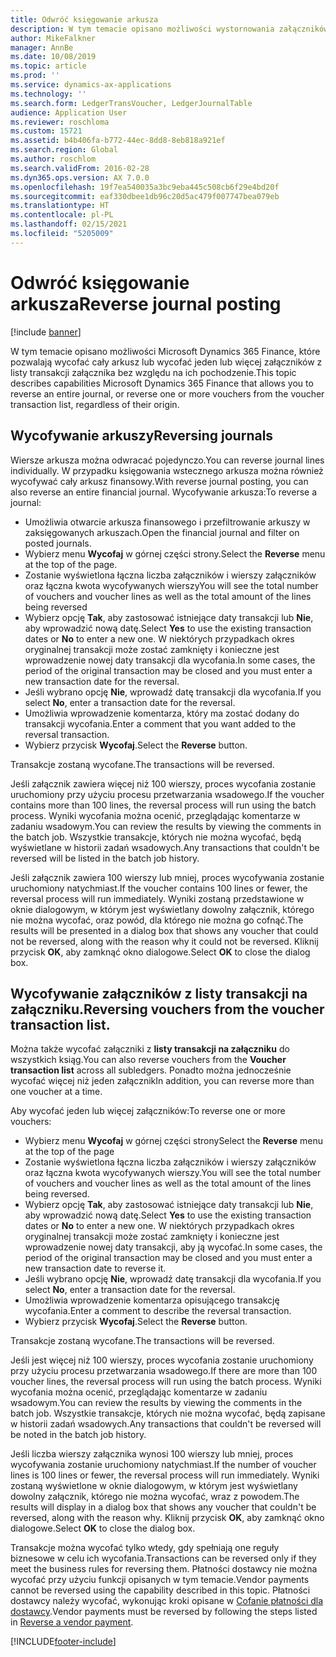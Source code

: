 ```yaml
---
title: Odwróć księgowanie arkusza
description: W tym temacie opisano możliwości wystornowania załączników z listy transakcji na załączniku lub z arkuszy finansowych.
author: MikeFalkner
manager: AnnBe
ms.date: 10/08/2019
ms.topic: article
ms.prod: ''
ms.service: dynamics-ax-applications
ms.technology: ''
ms.search.form: LedgerTransVoucher, LedgerJournalTable
audience: Application User
ms.reviewer: roschloma
ms.custom: 15721
ms.assetid: b4b406fa-b772-44ec-8dd8-8eb818a921ef
ms.search.region: Global
ms.author: roschlom
ms.search.validFrom: 2016-02-28
ms.dyn365.ops.version: AX 7.0.0
ms.openlocfilehash: 19f7ea540035a3bc9eba445c508cb6f29e4bd20f
ms.sourcegitcommit: eaf330dbee1db96c20d5ac479f007747bea079eb
ms.translationtype: HT
ms.contentlocale: pl-PL
ms.lasthandoff: 02/15/2021
ms.locfileid: "5205009"
---
```

# <a name="reverse-journal-posting"></a><span data-ttu-id="da8a7-103">Odwróć księgowanie arkusza</span><span class="sxs-lookup"><span data-stu-id="da8a7-103">Reverse journal posting</span></span>

[!include [banner](../includes/banner.md)]

<span data-ttu-id="da8a7-104">W tym temacie opisano możliwości Microsoft Dynamics 365 Finance, które pozwalają wycofać cały arkusz lub wycofać jeden lub więcej załączników z listy transakcji załącznika bez względu na ich pochodzenie.</span><span class="sxs-lookup"><span data-stu-id="da8a7-104">This topic describes capabilities Microsoft Dynamics 365 Finance that allows you to reverse an entire journal, or reverse one or more vouchers from the voucher transaction list, regardless of their origin.</span></span> 

## <a name="reversing-journals"></a><span data-ttu-id="da8a7-105">Wycofywanie arkuszy</span><span class="sxs-lookup"><span data-stu-id="da8a7-105">Reversing journals</span></span>

<span data-ttu-id="da8a7-106">Wiersze arkusza można odwracać pojedynczo.</span><span class="sxs-lookup"><span data-stu-id="da8a7-106">You can reverse journal lines individually.</span></span> <span data-ttu-id="da8a7-107">W przypadku księgowania wstecznego arkusza można również wycofywać cały arkusz finansowy.</span><span class="sxs-lookup"><span data-stu-id="da8a7-107">With reverse journal posting, you can also reverse an entire financial journal.</span></span> <span data-ttu-id="da8a7-108">Wycofywanie arkusza:</span><span class="sxs-lookup"><span data-stu-id="da8a7-108">To reverse a journal:</span></span> 

- <span data-ttu-id="da8a7-109">Umożliwia otwarcie arkusza finansowego i przefiltrowanie arkuszy w zaksięgowanych arkuszach.</span><span class="sxs-lookup"><span data-stu-id="da8a7-109">Open the financial journal and filter on posted journals.</span></span>
- <span data-ttu-id="da8a7-110">Wybierz menu **Wycofaj** w górnej części strony.</span><span class="sxs-lookup"><span data-stu-id="da8a7-110">Select the **Reverse** menu at the top of the page.</span></span>
- <span data-ttu-id="da8a7-111">Zostanie wyświetlona łączna liczba załączników i wierszy załączników oraz łączna kwota wycofywanych wierszy</span><span class="sxs-lookup"><span data-stu-id="da8a7-111">You will see the total number of vouchers and voucher lines as well as the total amount of the lines being reversed</span></span>
- <span data-ttu-id="da8a7-112">Wybierz opcję **Tak**, aby zastosować istniejące daty transakcji lub **Nie**, aby wprowadzić nową datę.</span><span class="sxs-lookup"><span data-stu-id="da8a7-112">Select **Yes** to use the existing transaction dates or **No** to enter a new one.</span></span> <span data-ttu-id="da8a7-113">W niektórych przypadkach okres oryginalnej transakcji może zostać zamknięty i konieczne jest wprowadzenie nowej daty transakcji dla wycofania.</span><span class="sxs-lookup"><span data-stu-id="da8a7-113">In some cases, the period of the original transaction may be closed and you must enter a new transaction date for the reversal.</span></span>
- <span data-ttu-id="da8a7-114">Jeśli wybrano opcję **Nie**, wprowadź datę transakcji dla wycofania.</span><span class="sxs-lookup"><span data-stu-id="da8a7-114">If you select **No**, enter a transaction date for the reversal.</span></span> 
- <span data-ttu-id="da8a7-115">Umożliwia wprowadzenie komentarza, który ma zostać dodany do transakcji wycofania.</span><span class="sxs-lookup"><span data-stu-id="da8a7-115">Enter a comment that you want added to the reversal transaction.</span></span>
- <span data-ttu-id="da8a7-116">Wybierz przycisk **Wycofaj**.</span><span class="sxs-lookup"><span data-stu-id="da8a7-116">Select the **Reverse** button.</span></span>

<span data-ttu-id="da8a7-117">Transakcje zostaną wycofane.</span><span class="sxs-lookup"><span data-stu-id="da8a7-117">The transactions will be reversed.</span></span> 

<span data-ttu-id="da8a7-118">Jeśli załącznik zawiera więcej niż 100 wierszy, proces wycofania zostanie uruchomiony przy użyciu procesu przetwarzania wsadowego.</span><span class="sxs-lookup"><span data-stu-id="da8a7-118">If the voucher contains more than 100 lines, the reversal process will run using the batch process.</span></span> <span data-ttu-id="da8a7-119">Wyniki wycofania można ocenić, przeglądając komentarze w zadaniu wsadowym.</span><span class="sxs-lookup"><span data-stu-id="da8a7-119">You can review the results by viewing the comments in the batch job.</span></span> <span data-ttu-id="da8a7-120">Wszystkie transakcje, których nie można wycofać, będą wyświetlane w historii zadań wsadowych.</span><span class="sxs-lookup"><span data-stu-id="da8a7-120">Any transactions that couldn't be reversed will be listed in the batch job history.</span></span>

<span data-ttu-id="da8a7-121">Jeśli załącznik zawiera 100 wierszy lub mniej, proces wycofywania zostanie uruchomiony natychmiast.</span><span class="sxs-lookup"><span data-stu-id="da8a7-121">If the voucher contains 100 lines or fewer, the reversal process will run immediately.</span></span> <span data-ttu-id="da8a7-122">Wyniki zostaną przedstawione w oknie dialogowym, w którym jest wyświetlany dowolny załącznik, którego nie można wycofać, oraz powód, dla którego nie można go cofnąć.</span><span class="sxs-lookup"><span data-stu-id="da8a7-122">The results will be presented in a dialog box that shows any voucher that could not be reversed, along with the reason why it could not be reversed.</span></span> <span data-ttu-id="da8a7-123">Kliknij przycisk **OK**, aby zamknąć okno dialogowe.</span><span class="sxs-lookup"><span data-stu-id="da8a7-123">Select **OK** to close the dialog box.</span></span>

## <a name="reversing-vouchers-from-the-voucher-transaction-list"></a><span data-ttu-id="da8a7-124">Wycofywanie załączników z listy transakcji na załączniku.</span><span class="sxs-lookup"><span data-stu-id="da8a7-124">Reversing vouchers from the voucher transaction list.</span></span> 

<span data-ttu-id="da8a7-125">Można także wycofać załączniki z **listy transakcji na załączniku** do wszystkich ksiąg.</span><span class="sxs-lookup"><span data-stu-id="da8a7-125">You can also reverse vouchers from the **Voucher transaction list** across all subledgers.</span></span> <span data-ttu-id="da8a7-126">Ponadto można jednocześnie wycofać więcej niż jeden załącznik</span><span class="sxs-lookup"><span data-stu-id="da8a7-126">In addition, you can reverse more than one voucher at a time.</span></span> 

<span data-ttu-id="da8a7-127">Aby wycofać jeden lub więcej załączników:</span><span class="sxs-lookup"><span data-stu-id="da8a7-127">To reverse one or more vouchers:</span></span> 

- <span data-ttu-id="da8a7-128">Wybierz menu **Wycofaj** w górnej części strony</span><span class="sxs-lookup"><span data-stu-id="da8a7-128">Select the **Reverse** menu at the top of the page</span></span>
- <span data-ttu-id="da8a7-129">Zostanie wyświetlona łączna liczba załączników i wierszy załączników oraz łączna kwota wycofywanych wierszy.</span><span class="sxs-lookup"><span data-stu-id="da8a7-129">You will see the total number of vouchers and voucher lines as well as the total amount of the lines being reversed.</span></span>
- <span data-ttu-id="da8a7-130">Wybierz opcję **Tak**, aby zastosować istniejące daty transakcji lub **Nie**, aby wprowadzić nową datę.</span><span class="sxs-lookup"><span data-stu-id="da8a7-130">Select **Yes** to use the existing transaction dates or **No** to enter a new one.</span></span> <span data-ttu-id="da8a7-131">W niektórych przypadkach okres oryginalnej transakcji może zostać zamknięty i konieczne jest wprowadzenie nowej daty transakcji, aby ją wycofać.</span><span class="sxs-lookup"><span data-stu-id="da8a7-131">In some cases, the period of the original transaction may be closed and you must enter a new transaction date to reverse it.</span></span>
- <span data-ttu-id="da8a7-132">Jeśli wybrano opcję **Nie**, wprowadź datę transakcji dla wycofania.</span><span class="sxs-lookup"><span data-stu-id="da8a7-132">If you select **No**, enter a transaction date for the reversal.</span></span> 
- <span data-ttu-id="da8a7-133">Umożliwia wprowadzenie komentarza opisującego transakcję wycofania.</span><span class="sxs-lookup"><span data-stu-id="da8a7-133">Enter a comment to describe the reversal transaction.</span></span>
- <span data-ttu-id="da8a7-134">Wybierz przycisk **Wycofaj**.</span><span class="sxs-lookup"><span data-stu-id="da8a7-134">Select the **Reverse** button.</span></span>

<span data-ttu-id="da8a7-135">Transakcje zostaną wycofane.</span><span class="sxs-lookup"><span data-stu-id="da8a7-135">The transactions will be reversed.</span></span> 

<span data-ttu-id="da8a7-136">Jeśli jest więcej niż 100 wierszy, proces wycofania zostanie uruchomiony przy użyciu procesu przetwarzania wsadowego.</span><span class="sxs-lookup"><span data-stu-id="da8a7-136">If there are more than 100 voucher lines, the reversal process will run using the batch process.</span></span> <span data-ttu-id="da8a7-137">Wyniki wycofania można ocenić, przeglądając komentarze w zadaniu wsadowym.</span><span class="sxs-lookup"><span data-stu-id="da8a7-137">You can review the results by viewing the comments in the batch job.</span></span> <span data-ttu-id="da8a7-138">Wszystkie transakcje, których nie można wycofać, będą zapisane w historii zadań wsadowych.</span><span class="sxs-lookup"><span data-stu-id="da8a7-138">Any transactions that couldn't be reversed will be noted in the batch job history.</span></span>

<span data-ttu-id="da8a7-139">Jeśli liczba wierszy załącznika wynosi 100 wierszy lub mniej, proces wycofywania zostanie uruchomiony natychmiast.</span><span class="sxs-lookup"><span data-stu-id="da8a7-139">If the number of voucher lines is 100 lines or fewer, the reversal process will run immediately.</span></span> <span data-ttu-id="da8a7-140">Wyniki zostaną wyświetlone w oknie dialogowym, w którym jest wyświetlany dowolny załącznik, którego nie można wycofać, wraz z powodem.</span><span class="sxs-lookup"><span data-stu-id="da8a7-140">The results will display in a dialog box that shows any voucher that couldn't be reversed, along with the reason why.</span></span> <span data-ttu-id="da8a7-141">Kliknij przycisk **OK**, aby zamknąć okno dialogowe.</span><span class="sxs-lookup"><span data-stu-id="da8a7-141">Select **OK** to close the dialog box.</span></span>

<span data-ttu-id="da8a7-142">Transakcje można wycofać tylko wtedy, gdy spełniają one reguły biznesowe w celu ich wycofania.</span><span class="sxs-lookup"><span data-stu-id="da8a7-142">Transactions can be reversed only if they meet the business rules for reversing them.</span></span> <span data-ttu-id="da8a7-143">Płatności dostawcy nie można wycofać przy użyciu funkcji opisanych w tym temacie.</span><span class="sxs-lookup"><span data-stu-id="da8a7-143">Vendor payments cannot be reversed using the capability described in this topic.</span></span> <span data-ttu-id="da8a7-144">Płatności dostawcy należy wycofać, wykonując kroki opisane w [Cofanie płatności dla dostawcy](https://docs.microsoft.com/dynamics365/finance/accounts-payable/reverse-vendor-payment).</span><span class="sxs-lookup"><span data-stu-id="da8a7-144">Vendor payments must be reversed by following the steps listed in [Reverse a vendor payment](https://docs.microsoft.com/dynamics365/finance/accounts-payable/reverse-vendor-payment).</span></span>



[!INCLUDE[footer-include](../../includes/footer-banner.md)]